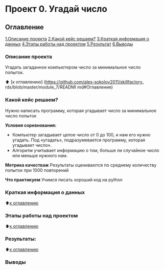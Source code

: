 # Проект 0. Угадай число

## Оглавление
 [1.Описание проекта](https://skillfactory.ru/data-scientist-pro)
 [2.Какой кейс решаем?](https://github.com/Givilion001/sf/blob/main/project_0/README.md)
 [3.Краткая информация о данных](https://github.com/Givilion001/sf/blob/main/project_0/jupy.ipynb)
 [4.Этапы работы над проектом](https://github.com/Givilion001/sf/blob/main/README.md)
 [5.Результат](https://github.com/Givilion001/sf/blob/main/project_0/game.py)
 [6.Выводы](https://github.com/Givilion001/sf/blob/main/project_0/jupy.ipynb)

### Описание проекта
Угадать загаданное компьютером число за минимальное число попыток.

:arrow_up: [к оглавлению] (https://github.com/alex-sokolov2011/skillfactory_ rds/blob/master/module_7/READMI
md#Оглавление)

### Какой кейс решаем?
Нужно написать программу, которая угадывает число за минимальное число попыток

**Условия соревнования:**
- Компьютер загадывает целое число от 0 до 100, и нам его нужно угадать. Под «угадать», подразумевается программу, которая угадывает число».
- Алгоритм учитывает информацию о том, больше ли случайное число или меньше нужного нам.

**Метрика качестваж**
Результаты оцениваются по среднему количеству попыток при 1000 повторений

**Что практикуем**
Учимся писать хороший код на python


### Краткая информация о данных


:arrow_up:[к оглавлению](https://github.com/alex-sokolov2011/skillfactory_.rds/blob/master/module_7/README.md#0главление)


### Этапы работы над проектом


:arrow_up:[к оглавлению](https://github.com/alex-sokolov2011/skillfactory_rds/blob/master/module_7/README.md#0главление)


### Результаты:


:arrow_up:[к оглавлению](https://github.com/alex-sokolov2011/skillfactory_rds/blob/master/module_7/README.md#0главление)


### Выводы